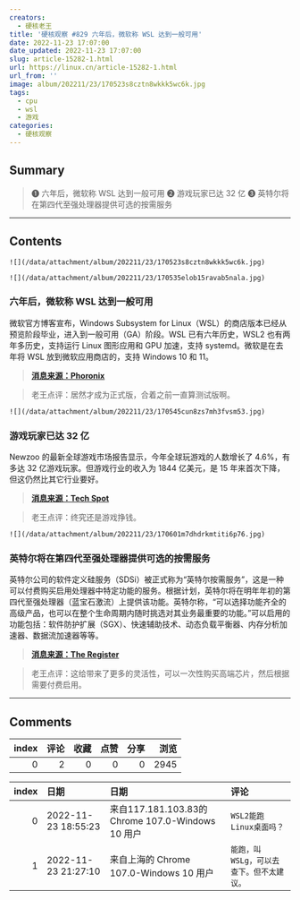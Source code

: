 ```yaml
---
creators:
  - 硬核老王
title: '硬核观察 #829 六年后，微软称 WSL 达到一般可用'
date: 2022-11-23 17:07:00
date_updated: 2022-11-23 17:07:00
slug: article-15282-1.html
url: https://linux.cn/article-15282-1.html
url_from: ''
image: album/202211/23/170523s8cztn8wkkk5wc6k.jpg
tags:
  - cpu
  - wsl
  - 游戏
categories:
  - 硬核观察
---
```


## Summary

> ❶ 六年后，微软称 WSL 达到一般可用
> ❷ 游戏玩家已达 32 亿
> ❸ 英特尔将在第四代至强处理器提供可选的按需服务

***

<!-- more -->

## Contents

`![](/data/attachment/album/202211/23/170523s8cztn8wkkk5wc6k.jpg)`

`![](/data/attachment/album/202211/23/170535elob15ravab5nala.jpg)`

### 六年后，微软称 WSL 达到一般可用

微软官方博客宣布，Windows Subsystem for Linux（WSL）的商店版本已经从预览阶段毕业，进入到一般可用（GA）阶段。WSL 已有六年历史，WSL2 也有两年多历史，支持运行 Linux 图形应用和 GPU 加速，支持 systemd。微软是在去年将 WSL 放到微软应用商店的，支持 Windows 10 和 11。

> 
> **[消息来源：Phoronix](https://www.phoronix.com/news/WSL-GA-Windows)**
> 
> 
> 

> 
> 老王点评：居然才成为正式版，合着之前一直算测试版啊。
> 
> 
> 

`![](/data/attachment/album/202211/23/170545cun8zs7mh3fvsm53.jpg)`

### 游戏玩家已达 32 亿

Newzoo 的最新全球游戏市场报告显示，今年全球玩游戏的人数增长了 4.6%，有多达 32 亿游戏玩家。但游戏行业的收入为 1844 亿美元，是 15 年来首次下降，但这仍然比其它行业要好。

> 
> **[消息来源：Tech Spot](https://www.techspot.com/news/96720-there-32-billion-gamers-2022-but-revenue-set.html)**
> 
> 
> 

> 
> 老王点评：终究还是游戏挣钱。
> 
> 
> 

`![](/data/attachment/album/202211/23/170601m7dhdrkmtiti6p76.jpg)`

### 英特尔将在第四代至强处理器提供可选的按需服务

英特尔公司的软件定义硅服务（SDSi）被正式称为“英特尔按需服务”，这是一种可以付费购买启用处理器中特定功能的服务。根据计划，英特尔将在明年年初的第四代至强处理器（蓝宝石激流）上提供该功能。英特尔称，“可以选择功能齐全的高级产品，也可以在整个生命周期内随时挑选对其业务最重要的功能。”可以启用的功能包括：软件防护扩展（SGX）、快速辅助技术、动态负载平衡器、内存分析加速器、数据流加速器等等。

> 
> **[消息来源：The Register](https://www.theregister.com/2022/11/22/intel_reveals_paid_xeon_features/)**
> 
> 
> 

> 
> 老王点评：这给带来了更多的灵活性，可以一次性购买高端芯片，然后根据需要付费启用。
> 
> 
>

***

## Comments


|   index |   评论 |   收藏 |   点赞 |   分享 |   浏览 |
|--------:|-------:|-------:|-------:|-------:|-------:|
|       0 |      2 |      0 |      0 |      0 |   2945 |

|   index | 日期                | 日期                                              | 评论                                     |
|--------:|:--------------------|:--------------------------------------------------|:-----------------------------------------|
|       0 | 2022-11-23 18:55:23 | 来自117.181.103.83的 Chrome 107.0-Windows 10 用户 | `WSL2能跑Linux桌面吗？`                  |
|       1 | 2022-11-23 21:27:10 | 来自上海的 Chrome 107.0-Windows 10 用户           | `能跑，叫WSLg，可以去查下。但不太建议。` |
